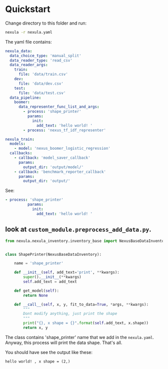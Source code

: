 # Quickstart

Change directory to this folder and run:
```bash
nexula -r nexula.yaml
```

The yaml file contains:
```yaml
nexula_data:
  data_choice_type: 'manual_split'
  data_reader_type: 'read_csv'
  data_reader_args:
    train:
      file: 'data/train.csv'
    dev:
      file: 'data/dev.csv'
    test:
      file: 'data/test.csv'
  data_pipeline:
    boomer:
      data_representer_func_list_and_args:
        - process: 'shape_printer'
          params:
            init:
              add_text: 'hello world! '
        - process: 'nexus_tf_idf_representer'

nexula_train:
  models:
    - model: 'nexus_boomer_logistic_regression'
  callbacks:
    - callback: 'model_saver_callback'
      params:
        output_dir: 'output/model/'
    - callback: 'benchmark_reporter_callback'
      params:
        output_dir: 'output/'

```
See:
```yaml
- process: 'shape_printer'
          params:
            init:
              add_text: 'hello world! '
```
## look at `custom_module.preprocess_add_data.py`.
```python
from nexula.nexula_inventory.inventory_base import NexusBaseDataInventory


class ShapePrinter(NexusBaseDataInventory):

    name = 'shape_printer'

    def __init__(self, add_text='print', **kwargs):
        super().__init__(**kwargs)
        self.add_text = add_text

    def get_model(self):
        return None

    def __call__(self, x, y, fit_to_data=True, *args, **kwargs):
        """
        Dont modify anything, just print the shape
        """
        print("{}, x shape = {}".format(self.add_text, x.shape))
        return x, y

```
The class contains 'shape_printer' name that we add in the `nexula.yaml`. Anyway, this process will
print the data shape. That's all.

You should have see the output like these:
```
hello world! , x shape = (2,)
```

